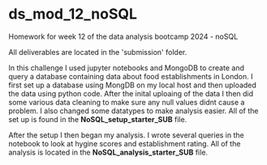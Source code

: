# ds_mod_12_noSQL
Homework for week 12 of the data analysis bootcamp 2024 - noSQL

All deliverables are located in the 'submission' folder.

In this challenge I used jupyter notebooks and MongoDB to create and query a database containing data about food establishments in London. 
I first set up a database using MongDB on my local host and then uploaded the data using python code. After the inital uploaing of the data I then did some various data cleaning to make sure any null values didnt cause a problem. I also changed some datatypes to make analysis easier. All of the set up is found in the **NoSQL_setup_starter_SUB** file. 

After the setup I then began my analysis. I wrote several queries in the notebook to look at hygine scores and establishment rating. All of the analysis is located in the **NoSQL_analysis_starter_SUB** file.
